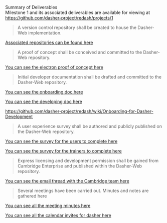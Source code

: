 Summary of Deliverables  
Milestone 1 and its associated deliverables are available for viewing at https://github.com/dasher-project/redash/projects/1

> A version control repository shall be created to house the Dasher-Web implementation.

[Associated repositories can be found here](https://github.com/dasher-project)

> A proof of concept shall be conceived and committed to the Dasher-Web repository.

[You can see the electron proof of concept here](https://github.com/dasher-project/dasher-electron)

> Initial developer documentation shall be drafted and committed to the Dasher-Web repository.

[You can see the onboarding doc here](./OnboardingForDasherDevelopment.md)

[You can see the developing doc here](./Development.md)

https://github.com/dasher-project/redash/wiki/Onboarding-for-Dasher-Development

> A user experience survey shall be authored and publicly published on the Dasher-Web repository.

[You can see the survey for the users to complete here](https://docs.google.com/forms/d/18cHTNHX-WL1ZLn18KlLMip4EtnAHOeiPcS8mNYuYQDs/)

[You can see the survey for the trainers to complete here](https://docs.google.com/forms/d/1ZB1P0ISVgTBpdBDw6_9gv_oM82MXh8BydlXQsQxz458/)

> Express licensing and development permission shall be gained from Cambridge Enterprise and published within the Dasher-Web repository.

[You can see the email thread with the Cambridge team here](https://github.com/dasher-project/redash/issues/55)

> Several meetings have been carried out. Minutes and notes are gathered here

[You can see all the meeting minutes here
](https://docs.google.com/document/d/1bOu_fkynNfd95v69jQCudXs_A5iRyzDEEjCuvF1r9cY/edit?usp=sharing)

[You can see all the calendar invites for dasher here](https://calendar.google.com/calendar/u/0?cid=czQ4NHZ2cDF0dDVzNXVhc2twYjhxZzE0YnNAZ3JvdXAuY2FsZW5kYXIuZ29vZ2xlLmNvbQ)

